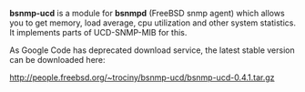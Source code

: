 **bsnmp-ucd** is a module for **bsnmpd** (FreeBSD snmp agent) which allows you to get memory, load average, cpu utilization and other system statistics. It implements parts of UCD-SNMP-MIB for this.

As Google Code has deprecated download service, the latest stable version can be downloaded here:

http://people.freebsd.org/~trociny/bsnmp-ucd/bsnmp-ucd-0.4.1.tar.gz